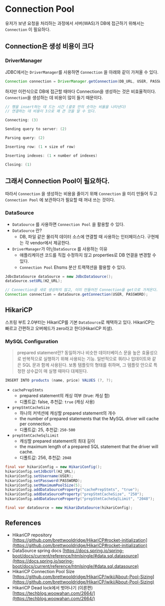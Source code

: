 # Connection Pool

유저가 보낸 요청을 처리하는 과정에서 서버(WAS)가 DB에 접근하기 위해서는 `Connection` 이 필요하다.

## Connection은 생성 비용이 크다

### DriverManager

JDBC에서는 `DriverManager`를 사용하면 `Connection` 을 아래와 같이 가져올 수 있다.

```java
Connection connection = DriverManager.getConnection(DB_URL, USER, PASSWORD)
```

하지만 이런식으로 DB에 접근할 때마다 Connection을 생성하는 것은 비효율적이다. `Connection`을 생성하는 데 비용이 많이 들기 때문이다.

```java
// 행을 insert하는 데 드는 시간 (괄호 안의 숫자는 비율을 나타낸다)
// 연결하는 데 비용이 3으로 꽤 큰 것을 알 수 있다.

Connecting: (3)

Sending query to server: (2)

Parsing query: (2)

Inserting row: (1 × size of row)

Inserting indexes: (1 × number of indexes)

Closing: (1)
```

## 그래서 Connection Pool이 필요하다.

따라서 `Connection` 을 생성하는 비용을 줄이기 위해 `Connection` 을 미리 만들어 두고 `Connection Pool` 에 보관하다가 필요할 때 꺼내 쓰는 것이다.

### DataSource

- `DataSource` 를 사용하면 `Connection Pool` 을 활용할 수 있다.
- `DataSource` 란?
    - DB, 파일 같은 물리적 데이터 소스에 연결할 때 사용하는 인터페이스다. 구현체는 각 vendor에서 제공한다.
- `DriverManager`가 아닌`DataSource` 를 사용하는 이유
    - 애플리케이션 코드를 직접 수정하지 않고 properties로 DB 연결을 변경할 수 있다.
    - `Connection Pool` Ehsms 분산 트랙잭션을 활용할 수 있다.

```java
JdbcDataSource dataSource = new JdbcDataSource();
dataSource.setURL(H2_URL);

// Connection을 새로 생성하지 않고, 이미 만들어진 Connection을 get으로 가져온다.
Connection connection = dataSource.getConnection(USER, PASSWORD);
```

## HikariCP

스프링 부트 2.0부터는 HikariCP를 기본 `DataSource`로 채택하고 있다. HikariCP는 빠르고 간편하고 오버헤드가 zero라고 한다(HikariCP 피셜).

### MySQL Configuration

> prepared statement란?
동일하거나 비슷한 데이터베이스 문을 높은 효율성으로 반복적으로 실행하기 위해 사용되는 기능.
일반적으로 쿼리나 업데이트와 같은 SQL 문과 함께 사용된다. 보통 템플릿의 형태를 취하며, 그 템플릿 안으로 특정한 상수값이 매 실행 때마다 대체된다.
>

```java
INSERT INTO products (name, price) VALUES (?, ?);
```

- `cachePrepStmts`
    - prepared statement의 캐싱 여부 (true: 캐싱 함)
    - 디폴트값: false, 추천값: `true` (캐싱 사용)
- `prepStmtCacheSize`
    - 하나의 커넥션에 캐싱할 prepared statement의 개수
    - the number of prepared statements that the MySQL driver will cache per connection.
    - 디폴트값: 25, 추천값: `250-500`
- `prepStmtCacheSqlLimit`
    - 캐싱할 prepared statement의 최대 길이
    - the maximum length of a prepared SQL statement that the driver will cache.
    - 디폴트값: 256, 추천값: `2048`

```java
final var hikariConfig = new HikariConfig();
hikariConfig.setJdbcUrl(H2_URL);
hikariConfig.setUsername(USER);
hikariConfig.setPassword(PASSWORD);
hikariConfig.setMaximumPoolSize(5);
hikariConfig.addDataSourceProperty("cachePrepStmts", "true");
hikariConfig.addDataSourceProperty("prepStmtCacheSize", "250");
hikariConfig.addDataSourceProperty("prepStmtCacheSqlLimit", "2048");

final var dataSource = new HikariDataSource(hikariConfig);
```

## References

- HikariCP repository [https://github.com/brettwooldridge/HikariCP#rocket-initialization](https://github.com/brettwooldridge/HikariCP#rocket-initialization)
- DataSource spring docs [https://docs.spring.io/spring-boot/docs/current/reference/htmlsingle/#data.sql.datasource](https://docs.spring.io/spring-boot/docs/current/reference/htmlsingle/#data.sql.datasource)
- HikariCP Connection Pool Size [https://github.com/brettwooldridge/HikariCP/wiki/About-Pool-Sizing](https://github.com/brettwooldridge/HikariCP/wiki/About-Pool-Sizing)
- HikariCP Dead lock에서 벗어나기 (이론편) [https://techblog.woowahan.com/2664/](https://techblog.woowahan.com/2664/)
